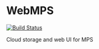 # WebMPS

[![Build Status](https://travis-ci.org/slisson/webmps.svg?branch=master)](https://travis-ci.org/slisson/webmps)


Cloud storage and web UI for MPS

